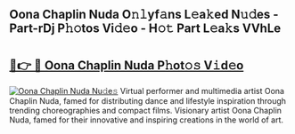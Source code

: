 ## Oona Chaplin Nuda O𝚗𝚕yf𝚊ns L𝚎a𝚔ed N𝚞𝚍es - Part-rDj P𝚑𝚘tos Vi𝚍𝚎o - H𝚘𝚝 Part L𝚎a𝚔s VVhLe

# <h2><a href="http://kf8cupi.oniu.top/?m=Oona+Chaplin+Nuda">🔗👉 🔴 Oona Chaplin Nuda P𝚑ot𝚘𝚜 V𝚒d𝚎o</a></h2>

[![Oona Chaplin Nuda Nu𝚍e𝚜](https://i.imgur.com/0qMVB7G.gif)](http://kf8cupi.oniu.top/?m=Oona+Chaplin+Nuda)
Virtual performer and multimedia artist Oona Chaplin Nuda, famed for distributing dance and lifestyle inspiration through trending choreographies and compact films. Visionary artist Oona Chaplin Nuda, famed for their innovative and inspiring creations in the world of art.  
